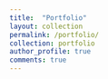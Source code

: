 ```yaml
---
title:  "Portfolio"
layout: collection
permalink: /portfolio/
collection: portfolio
author_profile: true
comments: true
---
```

<!-- 
{% for post in site.portfolio %}
    {% include archive-single.html %}
{% endfor %} -->